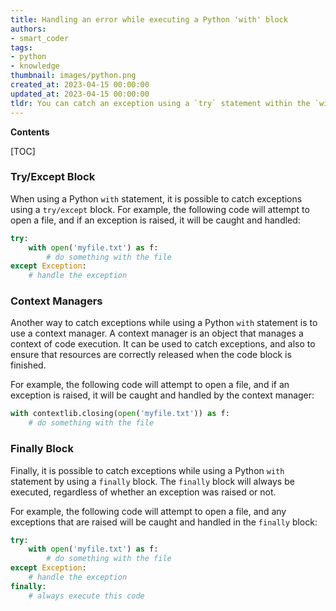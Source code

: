 ```yaml
---
title: Handling an error while executing a Python 'with' block
authors:
- smart_coder
tags:
- python
- knowledge
thumbnail: images/python.png
created_at: 2023-04-15 00:00:00
updated_at: 2023-04-15 00:00:00
tldr: You can catch an exception using a `try` statement within the `with` block.
---
```


**Contents**

[TOC]

### Try/Except Block

When using a Python `with` statement, it is possible to catch exceptions using a `try/except` block. For example, the following code will attempt to open a file, and if an exception is raised, it will be caught and handled:

```python
try:
    with open('myfile.txt') as f:
        # do something with the file
except Exception:
    # handle the exception
```

### Context Managers

Another way to catch exceptions while using a Python `with` statement is to use a context manager. A context manager is an object that manages a context of code execution. It can be used to catch exceptions, and also to ensure that resources are correctly released when the code block is finished.

For example, the following code will attempt to open a file, and if an exception is raised, it will be caught and handled by the context manager:

```python
with contextlib.closing(open('myfile.txt')) as f:
    # do something with the file
```

### Finally Block

Finally, it is possible to catch exceptions while using a Python `with` statement by using a `finally` block. The `finally` block will always be executed, regardless of whether an exception was raised or not.

For example, the following code will attempt to open a file, and any exceptions that are raised will be caught and handled in the `finally` block:

```python
try:
    with open('myfile.txt') as f:
        # do something with the file
except Exception:
    # handle the exception
finally:
    # always execute this code
```

